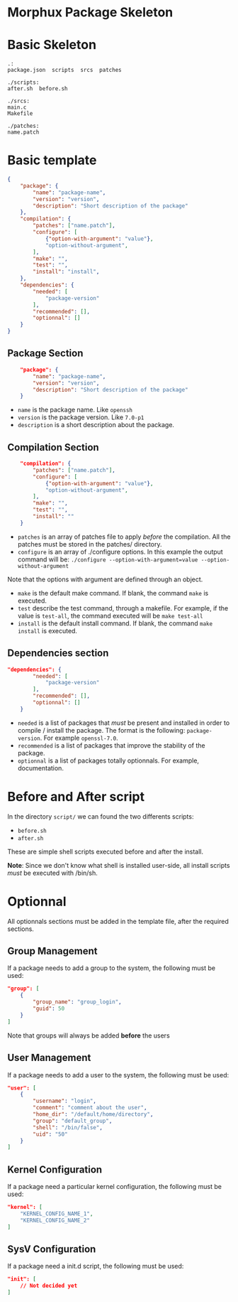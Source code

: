 Morphux Package Skeleton
========================

# Basic Skeleton
```
.:
package.json  scripts  srcs  patches

./scripts:
after.sh  before.sh

./srcs:
main.c
Makefile

./patches:
name.patch
```

# Basic template
```json
{
	"package": {
		"name": "package-name",
		"version": "version",
		"description": "Short description of the package"
	},
	"compilation": {
		"patches": ["name.patch"],
		"configure": [
			{"option-with-argument": "value"},
			"option-without-argument",
		],
		"make": "",
		"test": "",
		"install": "install",
	},
	"dependencies": {
		"needed": [
			"package-version"
		],
		"recommended": [],
		"optionnal": []
	}
}
```

## Package Section
```json
	"package": {
		"name": "package-name",
		"version": "version",
		"description": "Short description of the package"
	}
```
- `name` is the package name. Like `openssh`
- `version` is the package version. Like `7.0-p1`
- `description` is a short description about the package.

## Compilation Section
```json
	"compilation": {
		"patches": ["name.patch"],
		"configure": [
			{"option-with-argument": "value"},
			"option-without-argument",
		],
		"make": "",
		"test": "",
		"install": ""
	}
```
- `patches` is an array of patches file to apply _before_ the compilation.
All the patches must be stored in the patches/ directory.
- `configure` is an array of ./configure options. In this example the output
command will be: `./configure --option-with-argument=value --option-without-argument`

Note that the options with argument are defined through an object.
- `make` is the default make command. If blank, the command `make` is executed.
- `test` describe the test command, through a makefile. For example, if the value is
`test-all`, the command executed will be `make test-all`
- `install` is the default install command. If blank, the command `make install`
is executed.

## Dependencies section
```json
"dependencies": {
		"needed": [
			"package-version"
		],
		"recommended": [],
		"optionnal": []
	}
```
- `needed` is a list of packages that _must_ be present and installed in order
to compile / install the package. The format is the following: `package-version`.
For example `openssl-7.0`.
- `recommended` is a list of packages that improve the stability of the package.
- `optionnal` is a list of packages totally optionnals. For example, documentation.

# Before and After script
In the directory `script/` we can found the two differents scripts:
- `before.sh`
- `after.sh`

These are simple shell scripts executed before and after the install.

**Note**: Since we don't know what shell is installed user-side, all install scripts
_must_ be executed with /bin/sh.

# Optionnal
All optionnals sections must be added in the template file, after the required
sections.

## Group Management
If a package needs to add a group to the system, the following must be used:
```json
"group": [
	{
		"group_name": "group_login",
		"guid": 50
	}
]
```
Note that groups will always be added **before** the users

## User Management
If a package needs to add a user to the system, the following must be used:
```json
"user": [
	{
		"username": "login",
		"comment": "comment about the user",
		"home_dir": "/default/home/directory",
		"group": "default_group",
		"shell": "/bin/false",
		"uid": "50"
	}
]
```

## Kernel Configuration
If a package need a particular kernel configuration, the following must be used:
```json
"kernel": [
	"KERNEL_CONFIG_NAME_1",
	"KERNEL_CONFIG_NAME_2"
]
```

## SysV Configuration
If a package need a init.d script, the following must be used:
```json
"init": [
	// Not decided yet
]
```
